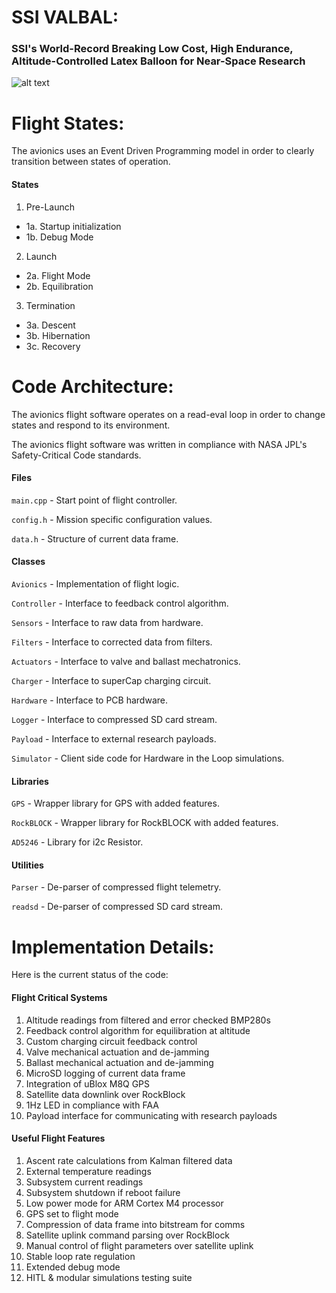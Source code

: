# SSI VALBAL:
### SSI's World-Record Breaking Low Cost, High Endurance, Altitude-Controlled Latex Balloon for Near-Space Research

![alt text](VALBAL.jpg "VALBAL")

# Flight States:
The avionics uses an Event Driven Programming model in order to clearly transition between states of operation.

#### States
1. Pre-Launch  
 - 1a. Startup initialization
 - 1b. Debug Mode
2. Launch
 - 2a. Flight Mode
 - 2b. Equilibration
3. Termination
 - 3a. Descent
 - 3b. Hibernation
 - 3c. Recovery

# Code Architecture:
The avionics flight software operates on a read-eval loop in order to change states and respond to its environment.

The avionics flight software was written in compliance with NASA JPL's  Safety-Critical Code standards.

#### Files
`main.cpp` - Start point of flight controller.

`config.h` - Mission specific configuration values.

`data.h` - Structure of current data frame.

#### Classes
`Avionics` - Implementation of flight logic.

`Controller` - Interface to feedback control algorithm.

`Sensors` - Interface to raw data from hardware.

`Filters` - Interface to corrected data from filters.

`Actuators` - Interface to valve and ballast mechatronics.

`Charger` - Interface to superCap charging circuit.

`Hardware` - Interface to PCB hardware.

`Logger` - Interface to compressed SD card stream.

`Payload` - Interface to external research payloads.

`Simulator` - Client side code for Hardware in the Loop simulations.

#### Libraries
`GPS` - Wrapper library for GPS with added features.

`RockBLOCK` - Wrapper library for RockBLOCK with added features.

`AD5246` - Library for i2c Resistor.

#### Utilities
`Parser` - De-parser of compressed flight telemetry.

`readsd` - De-parser of compressed SD card stream.

# Implementation Details:
Here is the current status of the code:

#### Flight Critical Systems
1. Altitude readings from filtered and error checked BMP280s
2. Feedback control algorithm for equilibration at altitude
3. Custom charging circuit feedback control
4. Valve mechanical actuation and de-jamming
5. Ballast mechanical actuation and de-jamming
6. MicroSD logging of current data frame
7. Integration of uBlox M8Q GPS
8. Satellite data downlink over RockBlock
9. 1Hz LED in compliance with FAA
10. Payload interface for communicating with research payloads

#### Useful Flight Features
1. Ascent rate calculations from Kalman filtered data
2. External temperature readings
3. Subsystem current readings
4. Subsystem shutdown if reboot failure
5. Low power mode for ARM Cortex M4 processor
6. GPS set to flight mode
7. Compression of data frame into bitstream for comms
8. Satellite uplink command parsing over RockBlock
9. Manual control of flight parameters over satellite uplink
10. Stable loop rate regulation
11. Extended debug mode
12. HITL & modular simulations testing suite